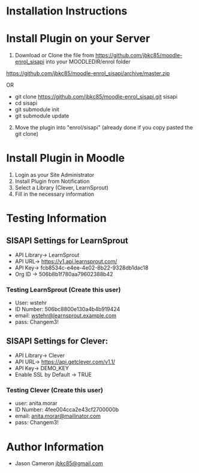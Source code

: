 Installation Instructions
========

# Install Plugin on your Server

1) Download or Clone the file from https://github.com/jbkc85/moodle-enrol_sisapi into your MOODLEDIR/enrol folder

https://github.com/jbkc85/moodle-enrol_sisapi/archive/master.zip

OR 

* git clone https://github.com/jbkc85/moodle-enrol_sisapi.git sisapi
* cd sisapi
* git submodule init
* git submodule update

2) Move the plugin into "enrol/sisapi" (already done if you copy pasted the git clone)

# Install Plugin in Moodle

1) Login as your Site Administrator
2) Install Plugin from Notification
3) Select a Library (Clever, LearnSprout)
4) Fill in the necessary information

Testing Information
======

## SISAPI Settings for LearnSprout
* API Library-> LearnSprout
* API URL-> https://v1.api.learnsprout.com/
* API Key-> fcb8534c-e4ee-4e02-8b22-9328db1dac18
* Org ID -> 506b8b1f780aa79602388b42

### Testing LearnSprout (Create this user)
* User: wstehr
* ID Number: 506bc8800e130a4b4b919424
* email: wstehr@learnsprout.example.com
* pass: Changem3!

## SISAPI Settings for Clever:
* API Library-> Clever
* API URL-> https://api.getclever.com/v1.1/
* API Key-> DEMO_KEY
* Enable SSL by Default -> TRUE

### Testing Clever (Create this user)
* user: anita.morar
* ID Number: 4fee004cca2e43cf2700000b
* email: anita.morar@mailinator.com
* pass: Changem3!

Author Information
======
* Jason Cameron <jbkc85@gmail.com>
